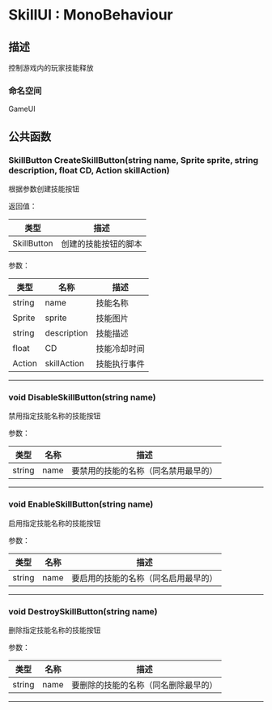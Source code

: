 # SkillUI : MonoBehaviour

## 描述

控制游戏内的玩家技能释放

### 命名空间

GameUI

## 公共函数

### SkillButton CreateSkillButton(string name, Sprite sprite, string description, float CD, Action skillAction)

根据参数创建技能按钮

返回值：

| 类型        | 描述                 |
| ----------- | -------------------- |
| SkillButton | 创建的技能按钮的脚本 |

参数：

| 类型   | 名称        | 描述         |
| ------ | ----------- | ------------ |
| string | name        | 技能名称     |
| Sprite | sprite      | 技能图片     |
| string | description | 技能描述     |
| float  | CD          | 技能冷却时间 |
| Action | skillAction | 技能执行事件 |

------

### void DisableSkillButton(string name)

禁用指定技能名称的技能按钮

参数：

| 类型   | 名称 | 描述                                 |
| ------ | ---- | ------------------------------------ |
| string | name | 要禁用的技能的名称（同名禁用最早的） |

------

### void EnableSkillButton(string name)

启用指定技能名称的技能按钮

参数：

| 类型   | 名称 | 描述                                 |
| ------ | ---- | ------------------------------------ |
| string | name | 要启用的技能的名称（同名启用最早的） |

------

### void DestroySkillButton(string name)

删除指定技能名称的技能按钮

参数：

| 类型   | 名称 | 描述                                 |
| ------ | ---- | ------------------------------------ |
| string | name | 要删除的技能的名称（同名删除最早的） |

------

